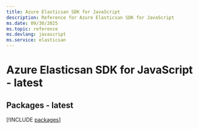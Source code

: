 ```yaml
---
title: Azure Elasticsan SDK for JavaScript
description: Reference for Azure Elasticsan SDK for JavaScript
ms.date: 09/30/2025
ms.topic: reference
ms.devlang: javascript
ms.service: elasticsan
---
```

# Azure Elasticsan SDK for JavaScript - latest
## Packages - latest
[!INCLUDE [packages](elasticsan-index.md)]